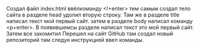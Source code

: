 Создал файл index.html
ввёлкоманду <!+enter> тем самым создал тело сайта 
в разделе head удолил вторую строку. Там же в разделе title написал текст мой первый сайт.
затем в разделе body написал команду <p+enter>. В появившемсы разделе написал текст это мой первый сайт.
Затем все закомитил
Перешел на сайт GitHub там создал новый репозиторий
там следуя инструкцией ввел команды.
